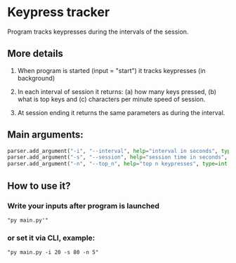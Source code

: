 # Keypress tracker

Program tracks keypresses during the intervals of the session.

## More details
1. When program is started (input = "start") it tracks keypresses (in background)

2. In each interval of session it returns: 
(a) how many keys pressed, 
(b) what is top keys and (c) characters per minute speed of session.

3. At session ending it returns the same parameters as during the interval.


## Main arguments:
```Python
parser.add_argument("-i", "--interval", help="interval in seconds", type=int, default=10)
parser.add_argument("-s", "--session", help="session time in seconds", type=int, default=30)
parser.add_argument("-n", "--top_n", help="top n keypresses", type=int, default=3)

```

## How to use it?
### Write your inputs after program is launched
`"py main.py'"`
### or set it via CLI, example:
`"py main.py -i 20 -s 80 -n 5"`



